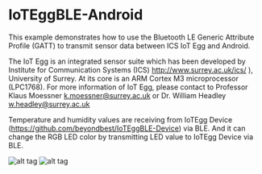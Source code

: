 # IoTEggBLE-Android

This example demonstrates how to use the Bluetooth LE Generic Attribute Profile (GATT) to transmit sensor data between ICS IoT Egg and Android. 

The IoT Egg is an integrated sensor suite which has been developed by Institute for Communication Systems (ICS) http://www.surrey.ac.uk/ics/ ), University of Surrey. At its core is an ARM Cortex M3 microprocessor (LPC1768). For more information of IoT Egg, please contact to Professor Klaus Moessner <k.moessner@surrey.ac.uk> or Dr. William Headley <w.headley@surrey.ac.uk>

Temperature and humidity values are receiving from IoTEgg Device (https://github.com/beyondbest/IoTEggBLE-Device) via BLE. And it can change the RGB LED color by transmitting LED value to IoTEgg Device via BLE.
 
![alt tag](http://131.227.92.232/iotegg/image/ioteggble_android_scan.png)
![alt tag](http://131.227.92.232/iotegg/image/ioteggble_android_main.png)
